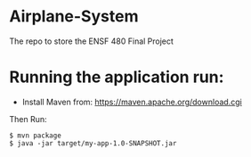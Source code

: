 # Airplane-System

The repo to store the ENSF 480 Final Project

# Running the application run:

- Install Maven from:
  https://maven.apache.org/download.cgi

Then Run:

```
$ mvn package
$ java -jar target/my-app-1.0-SNAPSHOT.jar
```
